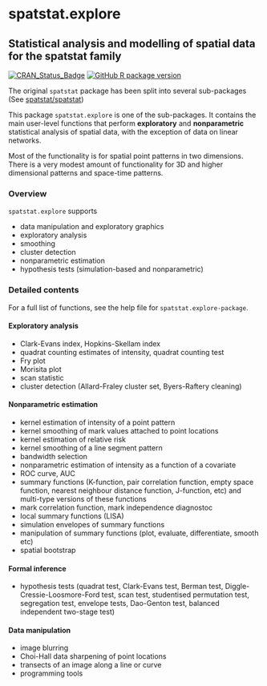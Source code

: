 # spatstat.explore

## Statistical analysis and modelling of spatial data for the spatstat family

[![CRAN_Status_Badge](http://www.r-pkg.org/badges/version/spatstat.explore)](http://cran.r-project.org/web/packages/spatstat.explore) 
[![GitHub R package version](https://img.shields.io/github/r-package/v/spatstat/spatstat.explore)](https://github.com/spatstat/spatstat.explore)

The original `spatstat` package has been split into
several sub-packages (See [spatstat/spatstat](https://github.com/spatstat/spatstat))

This package `spatstat.explore` is one of the
sub-packages. It contains the main user-level functions that perform
**exploratory** and **nonparametric** statistical analysis of spatial data,
with the exception of data on linear networks.

Most of the functionality is for spatial point patterns in two dimensions.
There is a very modest amount of functionality for 3D and higher dimensional patterns
and space-time patterns.

### Overview 

`spatstat.explore` supports

- data manipulation and exploratory graphics
- exploratory analysis 
- smoothing
- cluster detection
- nonparametric estimation 
- hypothesis tests (simulation-based and nonparametric)

### Detailed contents

For a full list of functions, see the help file for `spatstat.explore-package`.

#### Exploratory analysis 

- Clark-Evans index, Hopkins-Skellam index
- quadrat counting estimates of intensity, quadrat counting test
- Fry plot
- Morisita plot
- scan statistic
- cluster detection (Allard-Fraley cluster set, Byers-Raftery cleaning)

#### Nonparametric estimation

- kernel estimation of intensity of a point pattern
- kernel smoothing of mark values attached to point locations
- kernel estimation of relative risk
- kernel smoothing of a line segment pattern
- bandwidth selection
- nonparametric estimation of intensity as a function of a covariate
- ROC curve, AUC
- summary functions (K-function, pair correlation function,
empty space function, nearest neighbour distance function, J-function, etc)
and multi-type versions of these functions
- mark correlation function, mark independence diagnostoc
- local summary functions (LISA)
- simulation envelopes of summary functions
- manipulation of summary functions (plot, evaluate, differentiate, smooth etc)
- spatial bootstrap

#### Formal inference

- hypothesis tests (quadrat test, Clark-Evans test, Berman test, Diggle-Cressie-Loosmore-Ford test, scan test, studentised permutation test, segregation test, envelope tests, Dao-Genton test, balanced independent two-stage test)

#### Data manipulation

- image blurring
- Choi-Hall data sharpening of point locations
- transects of an image along a line or curve
- programming tools

